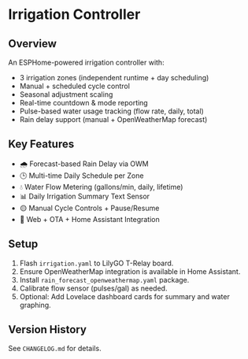 # Irrigation Controller

## Overview

An ESPHome-powered irrigation controller with:
- 3 irrigation zones (independent runtime + day scheduling)
- Manual + scheduled cycle control
- Seasonal adjustment scaling
- Real-time countdown & mode reporting
- Pulse-based water usage tracking (flow rate, daily, total)
- Rain delay support (manual + OpenWeatherMap forecast)

## Key Features

- 🌧️ Forecast-based Rain Delay via OWM
- 🕒 Multi-time Daily Schedule per Zone
- 💧 Water Flow Metering (gallons/min, daily, lifetime)
- 📊 Daily Irrigation Summary Text Sensor
- 🟡 Manual Cycle Controls + Pause/Resume
- 📡 Web + OTA + Home Assistant Integration

## Setup

1. Flash `irrigation.yaml` to LilyGO T-Relay board.
2. Ensure OpenWeatherMap integration is available in Home Assistant.
3. Install `rain_forecast_openweathermap.yaml` package.
4. Calibrate flow sensor (pulses/gal) as needed.
5. Optional: Add Lovelace dashboard cards for summary and water graphing.

## Version History

See `CHANGELOG.md` for details.
